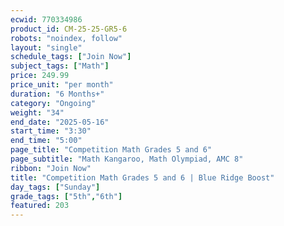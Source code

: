 ```yaml
---
ecwid: 770334986
product_id: CM-25-25-GR5-6
robots: "noindex, follow"
layout: "single"
schedule_tags: ["Join Now"]
subject_tags: ["Math"]
price: 249.99
price_unit: "per month"
duration: "6 Months+"
category: "Ongoing"
weight: "34"
end_date: "2025-05-16"
start_time: "3:30"
end_time: "5:00"
page_title: "Competition Math Grades 5 and 6"
page_subtitle: "Math Kangaroo, Math Olympiad, AMC 8"
ribbon: "Join Now"
title: "Competition Math Grades 5 and 6 | Blue Ridge Boost"
day_tags: ["Sunday"]
grade_tags: ["5th","6th"]
featured: 203
---
```

